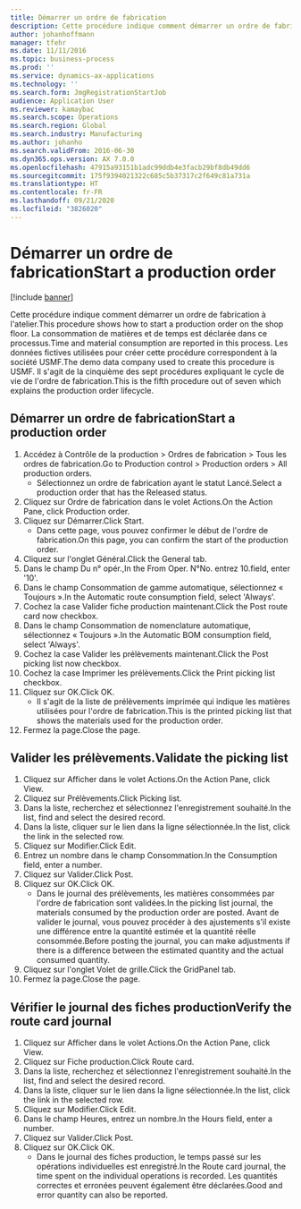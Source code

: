 ```yaml
---
title: Démarrer un ordre de fabrication
description: Cette procédure indique comment démarrer un ordre de fabrication à l'atelier.
author: johanhoffmann
manager: tfehr
ms.date: 11/11/2016
ms.topic: business-process
ms.prod: ''
ms.service: dynamics-ax-applications
ms.technology: ''
ms.search.form: JmgRegistrationStartJob
audience: Application User
ms.reviewer: kamaybac
ms.search.scope: Operations
ms.search.region: Global
ms.search.industry: Manufacturing
ms.author: johanho
ms.search.validFrom: 2016-06-30
ms.dyn365.ops.version: AX 7.0.0
ms.openlocfilehash: 47915a93151b1adc99ddb4e3facb29bf8db49dd6
ms.sourcegitcommit: 175f9394021322c685c5b37317c2f649c81a731a
ms.translationtype: HT
ms.contentlocale: fr-FR
ms.lasthandoff: 09/21/2020
ms.locfileid: "3826020"
---
```

# <a name="start-a-production-order"></a><span data-ttu-id="6a76e-103">Démarrer un ordre de fabrication</span><span class="sxs-lookup"><span data-stu-id="6a76e-103">Start a production order</span></span>

[!include [banner](../../includes/banner.md)]

<span data-ttu-id="6a76e-104">Cette procédure indique comment démarrer un ordre de fabrication à l'atelier.</span><span class="sxs-lookup"><span data-stu-id="6a76e-104">This procedure shows how to start a production order on the shop floor.</span></span> <span data-ttu-id="6a76e-105">La consommation de matières et de temps est déclarée dans ce processus.</span><span class="sxs-lookup"><span data-stu-id="6a76e-105">Time and material consumption are reported in this process.</span></span> <span data-ttu-id="6a76e-106">Les données fictives utilisées pour créer cette procédure correspondent à la société USMF.</span><span class="sxs-lookup"><span data-stu-id="6a76e-106">The demo data company used to create this procedure is USMF.</span></span> <span data-ttu-id="6a76e-107">Il s'agit de la cinquième des sept procédures expliquant le cycle de vie de l'ordre de fabrication.</span><span class="sxs-lookup"><span data-stu-id="6a76e-107">This is the fifth procedure out of seven which explains the production order lifecycle.</span></span>


## <a name="start-a-production-order"></a><span data-ttu-id="6a76e-108">Démarrer un ordre de fabrication</span><span class="sxs-lookup"><span data-stu-id="6a76e-108">Start a production order</span></span>
1. <span data-ttu-id="6a76e-109">Accédez à Contrôle de la production > Ordres de fabrication > Tous les ordres de fabrication.</span><span class="sxs-lookup"><span data-stu-id="6a76e-109">Go to Production control > Production orders > All production orders.</span></span>
    * <span data-ttu-id="6a76e-110">Sélectionnez un ordre de fabrication ayant le statut Lancé.</span><span class="sxs-lookup"><span data-stu-id="6a76e-110">Select a production order that has the Released status.</span></span>  
2. <span data-ttu-id="6a76e-111">Cliquez sur Ordre de fabrication dans le volet Actions.</span><span class="sxs-lookup"><span data-stu-id="6a76e-111">On the Action Pane, click Production order.</span></span>
3. <span data-ttu-id="6a76e-112">Cliquez sur Démarrer.</span><span class="sxs-lookup"><span data-stu-id="6a76e-112">Click Start.</span></span>
    * <span data-ttu-id="6a76e-113">Dans cette page, vous pouvez confirmer le début de l'ordre de fabrication.</span><span class="sxs-lookup"><span data-stu-id="6a76e-113">On this page, you can confirm the start of the production order.</span></span>  
4. <span data-ttu-id="6a76e-114">Cliquez sur l'onglet Général.</span><span class="sxs-lookup"><span data-stu-id="6a76e-114">Click the General tab.</span></span>
5. <span data-ttu-id="6a76e-115">Dans le champ Du n° opér.,</span><span class="sxs-lookup"><span data-stu-id="6a76e-115">In the From Oper.</span></span> <span data-ttu-id="6a76e-116">N°</span><span class="sxs-lookup"><span data-stu-id="6a76e-116">No.</span></span> <span data-ttu-id="6a76e-117">entrez 10.</span><span class="sxs-lookup"><span data-stu-id="6a76e-117">field, enter '10'.</span></span>
6. <span data-ttu-id="6a76e-118">Dans le champ Consommation de gamme automatique, sélectionnez « Toujours ».</span><span class="sxs-lookup"><span data-stu-id="6a76e-118">In the Automatic route consumption field, select 'Always'.</span></span>
7. <span data-ttu-id="6a76e-119">Cochez la case Valider fiche production maintenant.</span><span class="sxs-lookup"><span data-stu-id="6a76e-119">Click the Post route card now checkbox.</span></span>
8. <span data-ttu-id="6a76e-120">Dans le champ Consommation de nomenclature automatique, sélectionnez « Toujours ».</span><span class="sxs-lookup"><span data-stu-id="6a76e-120">In the Automatic BOM consumption field, select 'Always'.</span></span>
9. <span data-ttu-id="6a76e-121">Cochez la case Valider les prélèvements maintenant.</span><span class="sxs-lookup"><span data-stu-id="6a76e-121">Click the Post picking list now checkbox.</span></span>
10. <span data-ttu-id="6a76e-122">Cochez la case Imprimer les prélèvements.</span><span class="sxs-lookup"><span data-stu-id="6a76e-122">Click the Print picking list checkbox.</span></span>
11. <span data-ttu-id="6a76e-123">Cliquez sur OK.</span><span class="sxs-lookup"><span data-stu-id="6a76e-123">Click OK.</span></span>
    * <span data-ttu-id="6a76e-124">Il s'agit de la liste de prélèvements imprimée qui indique les matières utilisées pour l'ordre de fabrication.</span><span class="sxs-lookup"><span data-stu-id="6a76e-124">This is the printed picking list that shows the materials used for the production order.</span></span>  
12. <span data-ttu-id="6a76e-125">Fermez la page.</span><span class="sxs-lookup"><span data-stu-id="6a76e-125">Close the page.</span></span>

## <a name="validate-the-picking-list"></a><span data-ttu-id="6a76e-126">Valider les prélèvements.</span><span class="sxs-lookup"><span data-stu-id="6a76e-126">Validate the picking list</span></span>
1. <span data-ttu-id="6a76e-127">Cliquez sur Afficher dans le volet Actions.</span><span class="sxs-lookup"><span data-stu-id="6a76e-127">On the Action Pane, click View.</span></span>
2. <span data-ttu-id="6a76e-128">Cliquez sur Prélèvements.</span><span class="sxs-lookup"><span data-stu-id="6a76e-128">Click Picking list.</span></span>
3. <span data-ttu-id="6a76e-129">Dans la liste, recherchez et sélectionnez l'enregistrement souhaité.</span><span class="sxs-lookup"><span data-stu-id="6a76e-129">In the list, find and select the desired record.</span></span>
4. <span data-ttu-id="6a76e-130">Dans la liste, cliquer sur le lien dans la ligne sélectionnée.</span><span class="sxs-lookup"><span data-stu-id="6a76e-130">In the list, click the link in the selected row.</span></span>
5. <span data-ttu-id="6a76e-131">Cliquez sur Modifier.</span><span class="sxs-lookup"><span data-stu-id="6a76e-131">Click Edit.</span></span>
6. <span data-ttu-id="6a76e-132">Entrez un nombre dans le champ Consommation.</span><span class="sxs-lookup"><span data-stu-id="6a76e-132">In the Consumption field, enter a number.</span></span>
7. <span data-ttu-id="6a76e-133">Cliquez sur Valider.</span><span class="sxs-lookup"><span data-stu-id="6a76e-133">Click Post.</span></span>
8. <span data-ttu-id="6a76e-134">Cliquez sur OK.</span><span class="sxs-lookup"><span data-stu-id="6a76e-134">Click OK.</span></span>
    * <span data-ttu-id="6a76e-135">Dans le journal des prélèvements, les matières consommées par l'ordre de fabrication sont validées.</span><span class="sxs-lookup"><span data-stu-id="6a76e-135">In the picking list journal, the materials consumed by the production order are posted.</span></span> <span data-ttu-id="6a76e-136">Avant de valider le journal, vous pouvez procéder à des ajustements s'il existe une différence entre la quantité estimée et la quantité réelle consommée.</span><span class="sxs-lookup"><span data-stu-id="6a76e-136">Before posting the journal, you can make adjustments if there is a difference between the estimated quantity and the actual consumed quantity.</span></span>  
9. <span data-ttu-id="6a76e-137">Cliquez sur l'onglet Volet de grille.</span><span class="sxs-lookup"><span data-stu-id="6a76e-137">Click the GridPanel tab.</span></span>
10. <span data-ttu-id="6a76e-138">Fermez la page.</span><span class="sxs-lookup"><span data-stu-id="6a76e-138">Close the page.</span></span>

## <a name="verify-the-route-card-journal"></a><span data-ttu-id="6a76e-139">Vérifier le journal des fiches production</span><span class="sxs-lookup"><span data-stu-id="6a76e-139">Verify the route card journal</span></span>
1. <span data-ttu-id="6a76e-140">Cliquez sur Afficher dans le volet Actions.</span><span class="sxs-lookup"><span data-stu-id="6a76e-140">On the Action Pane, click View.</span></span>
2. <span data-ttu-id="6a76e-141">Cliquez sur Fiche production.</span><span class="sxs-lookup"><span data-stu-id="6a76e-141">Click Route card.</span></span>
3. <span data-ttu-id="6a76e-142">Dans la liste, recherchez et sélectionnez l'enregistrement souhaité.</span><span class="sxs-lookup"><span data-stu-id="6a76e-142">In the list, find and select the desired record.</span></span>
4. <span data-ttu-id="6a76e-143">Dans la liste, cliquer sur le lien dans la ligne sélectionnée.</span><span class="sxs-lookup"><span data-stu-id="6a76e-143">In the list, click the link in the selected row.</span></span>
5. <span data-ttu-id="6a76e-144">Cliquez sur Modifier.</span><span class="sxs-lookup"><span data-stu-id="6a76e-144">Click Edit.</span></span>
6. <span data-ttu-id="6a76e-145">Dans le champ Heures, entrez un nombre.</span><span class="sxs-lookup"><span data-stu-id="6a76e-145">In the Hours field, enter a number.</span></span>
7. <span data-ttu-id="6a76e-146">Cliquez sur Valider.</span><span class="sxs-lookup"><span data-stu-id="6a76e-146">Click Post.</span></span>
8. <span data-ttu-id="6a76e-147">Cliquez sur OK.</span><span class="sxs-lookup"><span data-stu-id="6a76e-147">Click OK.</span></span>
    * <span data-ttu-id="6a76e-148">Dans le journal des fiches production, le temps passé sur les opérations individuelles est enregistré.</span><span class="sxs-lookup"><span data-stu-id="6a76e-148">In the Route card journal, the time spent on the individual operations is recorded.</span></span> <span data-ttu-id="6a76e-149">Les quantités correctes et erronées peuvent également être déclarées.</span><span class="sxs-lookup"><span data-stu-id="6a76e-149">Good and error quantity can also be reported.</span></span>  
